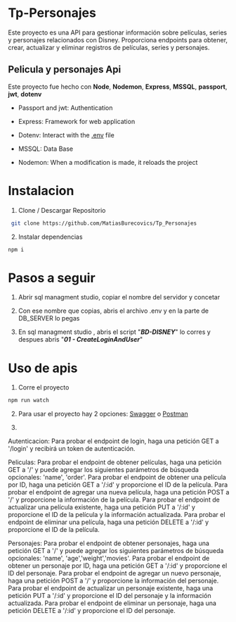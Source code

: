 # Tp-Personajes
Este proyecto es una API para gestionar información sobre películas, series y personajes relacionados con Disney. Proporciona endpoints para obtener, crear, actualizar y eliminar registros de películas, series y personajes.

## Pelicula y personajes Api

 Este proyecto fue hecho con **Node**, **Nodemon**, **Express**, **MSSQL**, **passport**, **jwt**, **dotenv**

- Passport and jwt: Authentication

- Express: Framework for web application


- Dotenv: Interact with the [.env](./env) file

- MSSQL: Data Base

- Nodemon: When a modification is made, it reloads the project

# Instalacion

1. Clone / Descargar Repositorio
   
```bash
 git clone https://github.com/MatiasBurecovics/Tp_Personajes
```
2. Instalar dependencias
```bash
npm i 
```
# Pasos a seguir
1. Abrir sql managment studio, copiar el nombre del servidor y concetar

2. Con ese nombre que copias, abris el archivo .env y en la parte de DB_SERVER lo pegas
3. En sql managment studio , abris el script "***BD-DISNEY***" lo corres y despues abris "***01 - CreateLoginAndUser***"


# Uso de apis
1. Corre el proyecto
```bash
npm run watch
```	
 2. Para usar el proyecto hay 2 opciones: [Swagger](./SwaggerPersonajes.yaml) o [Postman](./TP_PERSONAJES.postman_collection.json)

3. 
Autenticacion:
Para probar el endpoint de login, haga una petición GET a '/login' y recibirá un token de autenticación.

Peliculas:
Para probar el endpoint de obtener películas, haga una petición GET a '/' y puede agregar los siguientes parámetros de búsqueda opcionales: 'name', 'order'.
Para probar el endpoint de obtener una película por ID, haga una petición GET a '/:id' y proporcione el ID de la película.
Para probar el endpoint de agregar una nueva película, haga una petición POST a '/' y proporcione la información de la película.
Para probar el endpoint de actualizar una película existente, haga una petición PUT a '/:id' y proporcione el ID de la película y la información actualizada.
Para probar el endpoint de eliminar una película, haga una petición DELETE a '/:id' y proporcione el ID de la película.

Personajes:
Para probar el endpoint de obtener personajes, haga una petición GET a '/' y puede agregar los siguientes parámetros de búsqueda opcionales: 'name', 'age','weight','movies'.
Para probar el endpoint de obtener un personaje por ID, haga una petición GET a '/:id' y proporcione el ID del personaje.
Para probar el endpoint de agregar un nuevo personaje, haga una petición POST a '/' y proporcione la información del personaje.
Para probar el endpoint de actualizar un personaje existente, haga una petición PUT a '/:id' y proporcione el ID del personaje y la información actualizada.
Para probar el endpoint de eliminar un personaje, haga una petición DELETE a '/:id' y proporcione el ID del personaje.
#


    


    
